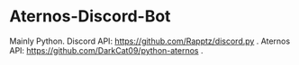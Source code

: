 # Aternos-Discord-Bot
Mainly Python.
Discord API: https://github.com/Rapptz/discord.py .
Aternos API: https://github.com/DarkCat09/python-aternos .
